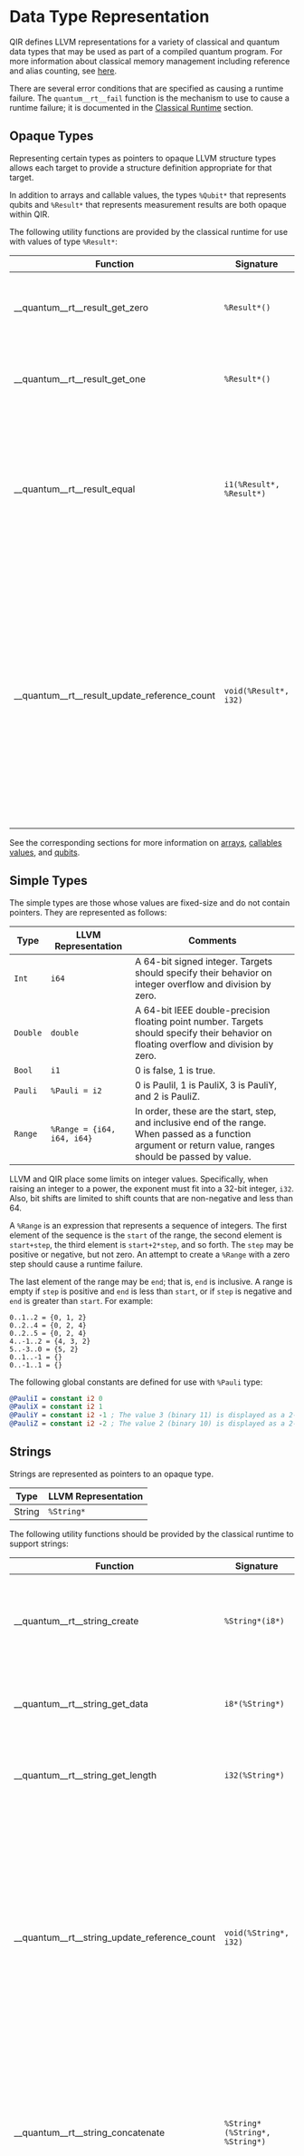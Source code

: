 # Data Type Representation

QIR defines LLVM representations for a variety of classical and quantum data types that may be used as part of a compiled quantum program. For more information about classical memory management including reference and alias counting, see [here](Classical-Runtime.md#memory-management).

There are several error conditions that are specified as causing a runtime failure.
The `quantum__rt__fail` function is the mechanism to use to cause a runtime failure;
it is documented in the [Classical Runtime](Classical-Runtime.md) section.

## Opaque Types

Representing certain types as pointers to opaque LLVM structure types allows each target to provide a structure definition appropriate for that target.

In addition to arrays and callable values, the types `%Qubit*` that represents qubits and `%Result*` that represents measurement results are both opaque within QIR. 

The following utility functions are provided by the classical runtime for use with
values of type `%Result*`:

| Function                          | Signature                | Description |
|-----------------------------------|--------------------------|-------------|
| __quantum__rt__result_get_zero    | `%Result*()`             | Returns a constant representing a measurement result zero.
| __quantum__rt__result_get_one     | `%Result*()`             | Returns a constant representing a measurement result one.
| __quantum__rt__result_equal       | `i1(%Result*, %Result*)` | Returns true if the two results are the same, and false if they are different. If a `%Result*` parameter is null, a runtime failure should occur. |
| __quantum__rt__result_update_reference_count   | `void(%Result*, i32)` | Adds the given integer value to the reference count for the result. Deallocates the result if the reference count becomes 0. The behavior is undefined if the reference count becomes negative. The call should be ignored if the given `%Result*` is a null pointer. |

See the corresponding sections for more information on [arrays](#Arrays), [callables values](Callables.md), and [qubits](Quantum-Runtime.md#qubits). 

## Simple Types

The simple types are those whose values are fixed-size and do not contain pointers.
They are represented as follows:

| Type     | LLVM Representation        | Comments |
|----------|----------------------------|----------|
| `Int`    | `i64`                      | A 64-bit signed integer. Targets should specify their behavior on integer overflow and division by zero. |
| `Double` | `double`                   | A 64-bit IEEE double-precision floating point number. Targets should specify their behavior on floating overflow and division by zero. |
| `Bool`   | `i1`                       | 0 is false, 1 is true. |
| `Pauli`  | `%Pauli = i2`            | 0 is PauliI, 1 is PauliX, 3 is PauliY, and 2 is PauliZ. |
| `Range`  | `%Range = {i64, i64, i64}` | In order, these are the start, step, and inclusive end of the range. When passed as a function argument or return value, ranges should be passed by value. |

LLVM and QIR place some limits on integer values.
Specifically, when raising an integer to a power, the exponent must fit
into a 32-bit integer, `i32`.
Also, bit shifts are limited to shift counts that are non-negative and
less than 64.

A `%Range` is an expression that represents a sequence of integers.
The first element of the sequence is the `start` of the range, the second
element is `start+step`, the third element is `start+2*step`, and so forth.
The `step` may be positive or negative, but not zero. An attempt to create a `%Range` with a zero step should cause a runtime failure.

The last element of the range may be `end`; that is, `end` is inclusive.
A range is empty if `step` is positive and `end` is less than `start`,
or if `step` is negative and `end` is greater than `start`.
For example:

```
0..1..2 = {0, 1, 2}
0..2..4 = {0, 2, 4}
0..2..5 = {0, 2, 4}
4..-1..2 = {4, 3, 2}
5..-3..0 = {5, 2}
0..1..-1 = {}
0..-1..1 = {}
```

The following global constants are defined for use with `%Pauli` type:

```LLVM
@PauliI = constant i2 0
@PauliX = constant i2 1
@PauliY = constant i2 -1 ; The value 3 (binary 11) is displayed as a 2-bit signed value of -1 (binary 11).
@PauliZ = constant i2 -2 ; The value 2 (binary 10) is displayed as a 2-bit signed value of -2 (binary 10).
```

## Strings

Strings are represented as pointers to an opaque type.

| Type   | LLVM Representation |
|--------|---------------------|
| String | `%String*`          |

The following utility functions should be provided by the classical runtime to support
strings:

| Function                          | Signature                      | Description |
|-----------------------------------|--------------------------------|-------------|
| __quantum__rt__string_create      | `%String*(i8*)`      | Creates a string from an array of UTF-8 bytes. The byte array is expected to be zero-terminated. |
| __quantum__rt__string_get_data    | `i8*(%String*)`      | Returns a pointer to the zero-terminated array of UTF-8 bytes. |
| __quantum__rt__string_get_length  | `i32(%String*)`      | Returns the length of the byte array that contains the string data. |
| __quantum__rt__string_update_reference_count   | `void(%String*, i32)` | Adds the given integer value to the reference count for the string. Deallocates the string if the reference count becomes 0. The behavior is undefined if the reference count becomes negative. The call should be ignored if the given `%String*` is a null pointer. |
| __quantum__rt__string_concatenate | `%String*(%String*, %String*)` | Creates a new string that is the concatenation of the two argument strings. If a `%String*` parameter is null, a runtime failure should occur. |
| __quantum__rt__string_equal       | `i1(%String*, %String*)`       | Returns true if the two strings are equal, false otherwise. If a `%String*` parameter is null, a runtime failure should occur. |

The following utility functions support converting values of other types to strings.
In every case, the returned string is allocated on the heap; the string can't be
allocated by the caller because the length of the string depends on the actual value.

| Function                         | Signature            | Description |
|----------------------------------|----------------------|-------------|
| __quantum__rt__int_to_string     | `%String*(i64)`      | Returns a string representation of the integer. |
| __quantum__rt__double_to_string  | `%String*(Double)`   | Returns a string representation of the double. |
| __quantum__rt__bool_to_string    | `%String*(i1)`       | Returns a string representation of the Boolean. |
| __quantum__rt__result_to_string  | `%String*(%Result*)` | Returns a string representation of the result. |
| __quantum__rt__pauli_to_string   | `%String*(%Pauli)`   | Returns a string representation of the Pauli. |
| __quantum__rt__qubit_to_string   | `%String*(%Qubit*)`  | Returns a string representation of the qubit. |
| __quantum__rt__range_to_string   | `%String*(%Range)`   | Returns a string representation of the range. |
| __quantum__rt__bigint_to_string  | `%String*(%BigInt*)` | Returns a string representation of the big integer. |

In all cases, if a pointer parameter is null, a runtime failure should occur.

## Big Integers

Unlimited-precision integers, also known as "big integers", are represented
as pointers to an opaque type.

| Type   | LLVM Representation |
|--------|---------------------|
| BigInt | `%BigInt*`          |

The following utility functions are provided by the classical runtime to support
big integers.

| Function                          | Signature                      | Description |
|-----------------------------------|--------------------------------|-------------|
| __quantum__rt__bigint_create_i64  | `%BigInt*(i64)`                | Creates a big integer with the specified initial value. |
| __quantum__rt__bigint_create_array | `%BigInt*(i32, i8*)`    | Creates a big integer with the value specified by the `i8` array. The 0-th element of the array is the highest-order byte, followed by the first element, etc. |
| __quantum__rt__bigint_get_data    | `i8*(%BigInt*)`      | Returns a pointer to the `i8` array containing the value of the big integer. |
| __quantum__rt__bigint_get_length  | `i32(%BigInt*)`      | Returns the length of the `i8` array that represents the big integer value. |
| __quantum__rt__bigint_update_reference_count   | `void(%BigInt*, i32)` | Adds the given integer value to the reference count for the big integer. Deallocates the big integer if the reference count becomes 0. The behavior is undefined if the reference count becomes negative. The call should be ignored if the given `%BigInt*` is a null pointer. |
| __quantum__rt__bigint_negate      | `%BigInt*(%BigInt*)`           | Returns the negative of the big integer. |
| __quantum__rt__bigint_add         | `%BigInt*(%BigInt*, %BigInt*)` | Adds two big integers and returns their sum. |
| __quantum__rt__bigint_subtract    | `%BigInt*(%BigInt*, %BigInt*)` | Subtracts the second big integer from the first and returns their difference. |
| __quantum__rt__bigint_multiply    | `%BigInt*(%BigInt*, %BigInt*)` | Multiplies two big integers and returns their product. |
| __quantum__rt__bigint_divide      | `%BigInt*(%BigInt*, %BigInt*)` | Divides the first big integer by the second and returns their quotient. |
| __quantum__rt__bigint_modulus     | `%BigInt*(%BigInt*, %BigInt*)` | Returns the first big integer modulo the second. |
| __quantum__rt__bigint_power       | `%BigInt*(%BigInt*, i32)`      | Returns the big integer raised to the integer power. As with standard integers, the exponent must fit in 32 bits. |
| __quantum__rt__bigint_bitand      | `%BigInt*(%BigInt*, %BigInt*)` | Returns the bitwise-AND of two big integers. |
| __quantum__rt__bigint_bitor       | `%BigInt*(%BigInt*, %BigInt*)` | Returns the bitwise-OR of two big integers. |
| __quantum__rt__bigint_bitxor      | `%BigInt*(%BigInt*, %BigInt*)` | Returns the bitwise-XOR of two big integers. |
| __quantum__rt__bigint_bitnot      | `%BigInt*(%BigInt*)`           | Returns the bitwise complement of the big integer. |
| __quantum__rt__bigint_shiftleft   | `%BigInt*(%BigInt*, i64)`      | Returns the big integer arithmetically shifted left by the (positive) integer amount of bits. |
| __quantum__rt__bigint_shiftright  | `%BigInt*(%BigInt*, i64)`      | Returns the big integer arithmetically shifted right by the (positive) integer amount of bits. |
| __quantum__rt__bigint_equal       | `i1(%BigInt*, %BigInt*)`       | Returns true if the two big integers are equal, false otherwise. |
| __quantum__rt__bigint_greater     | `i1(%BigInt*, %BigInt*)`       | Returns true if the first big integer is greater than the second, false otherwise. |
| __quantum__rt__bigint_greater_eq  | `i1(%BigInt*, %BigInt*)`       | Returns true if the first big integer is greater than or equal to the second, false otherwise. |

In all cases other than to `__quantum__rt__bigint_update_reference_count`, if a `%BigInt*` parameter is null, a runtime failure should occur.

## Tuples and User-Defined Types

Tuple data, including values of user-defined types, is represented as the corresponding LLVM structure type.
For instance, a tuple containing two integers, `(Int, Int)`, would be represented in LLVM as `type {i64, i64}`.

When [invoking callable values](Callables.md#invoking-a-callable-value) using the `__quantum__rt__callable_invoke` runtime function, 
tuples are passed as a pointer to an opaque LLVM structure, `%Tuple`. The pointer is expected to point to the contained data such that it can be cast to the correct data structures by the
receiving code.
This permits the definition of runtime functions that are common for all tuples, such as the functions listed below.

Many languages provide immutable tuples, along with operators that allow a modified copy of an existing tuple to be created.
QIR supports this by requiring the runtime to track and be able to access the following given a `%Tuple*`:
- The size of the tuple in bytes
- The alias count indicating how many handles to the tuple exist in the source code

The language specific compiler is responsible for injecting calls to increase and decrease the alias count as needed, as well as to accurately reflect when references to the LLVM structure representing a tuple are created and removed. 
See [this section](Classical-Runtime.md#reference-and-alias-counting) for further details on the distinction between alias and reference counting. 

In the case where the source language treats tuples as immutable values, the language-specific compiler is expected to request the necessary copies prior to modifying the tuple in place. 
This is done by invoking the runtime function `__quantum__rt__tuple_copy` to create a byte-by-byte copy of a tuple. Unless the copying is forced via the second argument, the runtime may omit copying the value and instead simply return a pointer to the given argument if the alias count is 0 and it is therefore safe to modify the tuple in place.

The following utility functions are provided by the classical runtime to support tuples and user-defined types:

| Function                         | Signature             | Description |
|----------------------------------|-----------------------|-------------|
| __quantum__rt__tuple_create      | `%Tuple*(i64)`  | Allocates space for a tuple requiring the given number of bytes, sets the reference count to 1 and the alias count to 0. |
| __quantum__rt__tuple_copy      | `%Tuple*(%Tuple*, i1)`  | Creates a shallow copy of the tuple if the alias count is larger than 0 or the second argument is `true`. Returns the given tuple pointer (the first parameter) otherwise, after increasing its reference count by 1. The reference count of the tuple elements remains unchanged. If the `%Tuple*` parameter is null, a runtime failure should occur. |
| __quantum__rt__tuple_update_reference_count   | `void(%Tuple*, i32)` | Adds the given integer value to the reference count for the tuple. Deallocates the tuple if the reference count becomes 0. The behavior is undefined if the reference count becomes negative. The call should be ignored if the given `%Tuple*` is a null pointer. |
| __quantum__rt__tuple_update_alias_count | `void(%Tuple*, i32)` | Adds the given integer value to the alias count for the tuple. Fails if the count becomes negative. The call should be ignored if the given `%Tuple*` is a null pointer. |

## Unit

For source languages that include a unit type, the representation of this type
in LLVM depends on its usage.
If used as a return type for a callable, it should be translated into an LLVM
`void` function.
If it is used as a value, for instance as an element of a tuple, it should be represented as a null tuple pointer.

## Arrays

Within QIR, arrays are represented and passed around as a pointer to an opaque LLVM structure, `%Array`. 
How array data is represented, i.e., what that pointer points to, is at the discretion of the runtime. All array manipulations, including item access, hence need to be performed by invoking the corresponding runtime function(s).

Because LLVM does not provide any mechanism for type-parameterized functions,
runtime library routines that provide access to array elements return byte
pointers that the calling code must `bitcast` to the appropriate type before
using.
When creating an array, the size of each element in bytes must be provided.

Many languages provide immutable arrays, along with operators that allow a modified
copy of an existing array to be created.
In QIR, this is implemented by creating a new copy of the existing array and then
modifying the newly-created array in place.
If the existing array is not used after the creation of the modified copy, it is possible to avoid the copy and modify the existing array in place instead. 
To achieve such a behavior, the language specific compiler should ensure that the alias count for arrays accurately reflects their use in the source language, and rely on the runtime function for copying to omit the copy when the alias count is 0.

In addition to creating modified copies of arrays, there are two other ways of constructing new arrays that permit for similar optimizations; array slicing and array projections.

- An array *slice* is specified by providing a dimension to slice on and a `%Range` to
  slice with. The resulting array has the same number of dimensions as the original
  array, but only those elements in the sliced dimension whose original indices were
  part of the resolution of the `%Range`. Those elements get new indices in the resulting
  array based on their appearance order in the `%Range`. In particular, if the step of
  the `%Range` is negative, the elements in the sliced dimension will be in the reverse
  order than they were in the original array. If the `%Range` is empty, the resulting
  array will be empty.   
  Array slices can be created using the `__quantum__rt__array_slice_1d` or `__quantum__rt__array_slice` runtime functions.
- An array *projection* is specified by providing a dimension to project along and an `i64`
  index value to project to. The resulting array has one fewer dimension than the original
  array, and is the segment of the original array with the projected dimension fixed to the
  given index value. Projection is the array access analog to partial application;
  effectively it creates a new array that has the same elements as the original array,
  but one of the indices is fixed at a constant value.  
  Array projections can be created using the `__quantum__rt__array_project` runtime function.

Attempting to access an index or dimension outside the bounds of
an array should cause an immediate runtime failure.
This applies to slicing and projection operations as well as to element access.
When validating indices for slicing, only indices that are actually part of the
resolved range should be considered.

The following utility functions are provided by the classical runtime to support
arrays:

| Function                         | Signature                            | Description |
|----------------------------------|--------------------------------------|-------------|
| __quantum__rt__array_create_1d   | `%Array* void(i32, i64)`             | Creates a new 1-dimensional array. The `i32` is the size of each element in bytes. The `i64` is the length of the array. The bytes of the new array should be set to zero. If the length is zero, the result should be an empty 1-dimensional array. |
| __quantum__rt__array_copy        | `%Array*(%Array*, i1)`                   | Creates a shallow copy of the array if the alias count is larger than 0 or the second argument is `true`. Returns the given array pointer (the first parameter) otherwise, after increasing its reference count by 1. The reference count of the array elements remains unchanged. |
| __quantum__rt__array_concatenate | `%Array*(%Array*, %Array*)`          | Returns a new array which is the concatenation of the two passed-in one-dimensional arrays. If either array is not one-dimensional or if the array element sizes are not the same, then a runtime failure should occur. |
| __quantum__rt__array_slice_1d       | `%Array*(%Array*, %Range, i1)`      | Creates and returns an array that is a slice of an existing 1-dimensional array. The slice may be accessing the same memory as the given array unless its alias count is larger than 0 or the last argument is `true`. The `%Range` specifies the indices that should be the elements of the returned array. The reference count of the elements remains unchanged. |
| __quantum__rt__array_get_size_1d  | `i64(%Array*)`                  | Returns the length of a 1-dimensional array. |
| __quantum__rt__array_get_element_ptr_1d | `i8*(%Array*, i64)`           | Returns a pointer to the element of the array at the zero-based index given by the `i64`. |
| __quantum__rt__array_update_reference_count   | `void(%Array*, i32)` | Adds the given integer value to the reference count for the array. Deallocates the array if the reference count becomes 0. The behavior is undefined if the reference count becomes negative. The call should be ignored if the given `%Array*` is a null pointer. |
| __quantum__rt__array_update_alias_count | `void(%Array*, i32)` | Adds the given integer value to the alias count for the array. Fails if either count becomes negative. The call should be ignored if the given `%Array*` is a null pointer. |

For all of these functions other than `__quantum__rt__array_update_reference_count` or `__quantum__rt__array_update_alias_count`, if an `%Array*` pointer is null, a runtime failure should result.

The following utility functions are provided if multidimensional array support is enabled:

| Function                         | Signature                            | Description |
|----------------------------------|--------------------------------------|-------------|
| __quantum__rt__array_create      | `%Array* void(i32, i32, i64*)`       | Creates a new array. The first `i32` is the size of each element in bytes. The second `i32` is the dimension count. The `i64*` should point to an array of `i64`s contains the length of each dimension. The bytes of the new array should be set to zero. If any length is zero, the result should be an empty array with the given number of dimensions. |
| __quantum__rt__array_get_dim     | `i32(%Array*)`                       | Returns the number of dimensions in the array. |
| __quantum__rt__array_get_size  | `i64(%Array*, i32)`                  | Returns the length of a dimension of the array. The `i32` is the zero-based dimension to return the length of; it must be smaller than the number of dimensions in the array. |
| __quantum__rt__array_get_element_ptr | `i8*(%Array*, i64*)`             | Returns a pointer to the indicated element of the array. The `i64*` should point to an array of `i64`s that are the indices for each dimension. |
| __quantum__rt__array_slice       | `%Array*(%Array*, i32, %Range, i1)`      | Creates and returns an array that is a slice of an existing array. The slice may be accessing the same memory as the given array unless its alias count is larger than 0 or the last argument is `true`. The `i32` indicates which dimension the slice is on, and must be smaller than the number of dimensions in the array. The `%Range` specifies the indices in that dimension that should be the elements of the returned array. The reference count of the elements remains unchanged. |
| __quantum__rt__array_project     | `%Array*(%Array*, i32, i64, i1)`         | Creates and returns an array that is a projection of an existing array. The projection may be accessing the same memory as the given array unless its alias count is larger than 0 or the last argument is `true`. The `i32` indicates which dimension the projection is on, and the `i64` specifies the index in that dimension to project. The reference count of all array elements remains unchanged. If the existing array is one-dimensional then a runtime failure should occur. |

There are special runtime functions defined for allocating or releasing an
array of qubits.
See [here](Quantum-Runtime.md#qubits) for these functions.

For all of these functions, if an `%Array*` pointer is null, a runtime failure should occur.

---
_[Back to index](README.md)_
